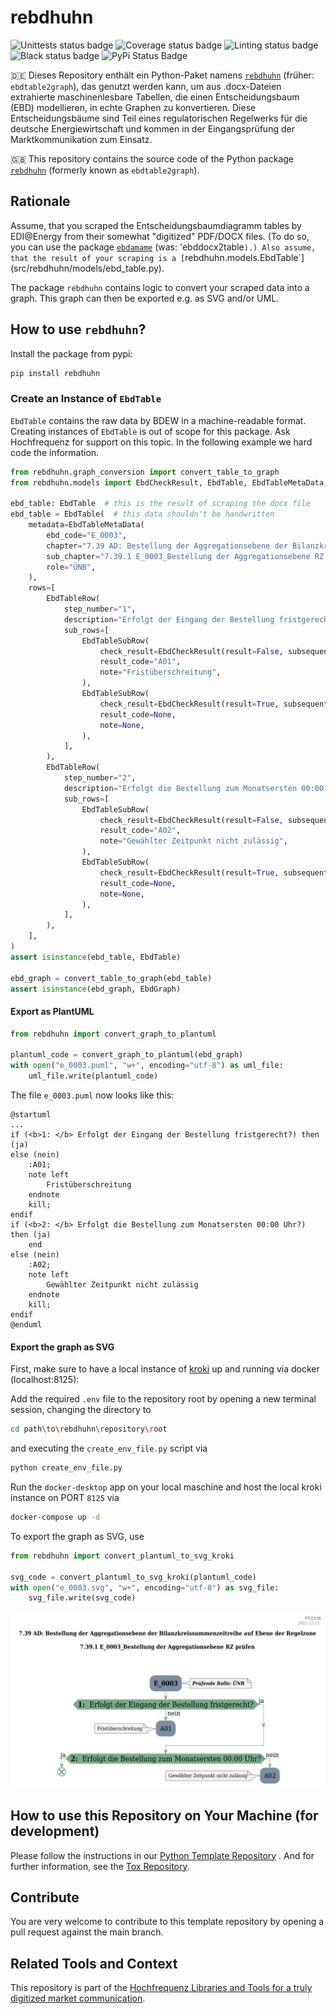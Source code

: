 # rebdhuhn

![Unittests status badge](https://github.com/Hochfrequenz/rebdhuhn/workflows/Unittests/badge.svg)
![Coverage status badge](https://github.com/Hochfrequenz/rebdhuhn/workflows/Coverage/badge.svg)
![Linting status badge](https://github.com/Hochfrequenz/rebdhuhn/workflows/Linting/badge.svg)
![Black status badge](https://github.com/Hochfrequenz/rebdhuhn/workflows/Black/badge.svg)
![PyPi Status Badge](https://img.shields.io/pypi/v/rebdhuhn)

🇩🇪 Dieses Repository enthält ein Python-Paket namens [`rebdhuhn`](https://pypi.org/project/rebdhuhn) (früher: `ebdtable2graph`), das genutzt werden kann, um aus .docx-Dateien extrahierte maschinenlesbare Tabellen, die einen Entscheidungsbaum (EBD) modellieren, in echte Graphen zu konvertieren. Diese Entscheidungsbäume sind Teil eines regulatorischen Regelwerks für die deutsche Energiewirtschaft und kommen in der Eingangsprüfung der Marktkommunikation zum Einsatz.

🇬🇧 This repository contains the source code of the Python package [`rebdhuhn`](https://pypi.org/project/rebdhuhn) (formerly known as `ebdtable2graph`).

## Rationale

Assume, that you scraped the Entscheidungsbaumdiagramm tables by EDI@Energy from their somewhat "digitized" PDF/DOCX files.
(To do so, you can use the package [`ebdamame`](https://github.com/Hochfrequenz/ebdamame) (was: 'ebddocx2table`).)
Also assume, that the result of your scraping is a [`rebdhuhn.models.EbdTable`](src/rebdhuhn/models/ebd_table.py).

The package `rebdhuhn` contains logic to convert your scraped data into a graph.
This graph can then be exported e.g. as SVG and/or UML.

## How to use `rebdhuhn`?

Install the package from pypi:

```bash
pip install rebdhuhn
```

### Create an Instance of `EbdTable`

`EbdTable` contains the raw data by BDEW in a machine-readable format.
Creating instances of `EbdTable` is out of scope for this package.
Ask Hochfrequenz for support on this topic.
In the following example we hard code the information.

```python
from rebdhuhn.graph_conversion import convert_table_to_graph
from rebdhuhn.models import EbdCheckResult, EbdTable, EbdTableMetaData, EbdTableRow, EbdTableSubRow, EbdGraph

ebd_table: EbdTable  # this is the result of scraping the docx file
ebd_table = EbdTable(  # this data shouldn't be handwritten
    metadata=EbdTableMetaData(
        ebd_code="E_0003",
        chapter="7.39 AD: Bestellung der Aggregationsebene der Bilanzkreissummenzeitreihe auf Ebene der Regelzone",
        sub_chapter="7.39.1 E_0003_Bestellung der Aggregationsebene RZ prüfen",
        role="ÜNB",
    ),
    rows=[
        EbdTableRow(
            step_number="1",
            description="Erfolgt der Eingang der Bestellung fristgerecht?",
            sub_rows=[
                EbdTableSubRow(
                    check_result=EbdCheckResult(result=False, subsequent_step_number=None),
                    result_code="A01",
                    note="Fristüberschreitung",
                ),
                EbdTableSubRow(
                    check_result=EbdCheckResult(result=True, subsequent_step_number="2"),
                    result_code=None,
                    note=None,
                ),
            ],
        ),
        EbdTableRow(
            step_number="2",
            description="Erfolgt die Bestellung zum Monatsersten 00:00 Uhr?",
            sub_rows=[
                EbdTableSubRow(
                    check_result=EbdCheckResult(result=False, subsequent_step_number=None),
                    result_code="A02",
                    note="Gewählter Zeitpunkt nicht zulässig",
                ),
                EbdTableSubRow(
                    check_result=EbdCheckResult(result=True, subsequent_step_number="Ende"),
                    result_code=None,
                    note=None,
                ),
            ],
        ),
    ],
)
assert isinstance(ebd_table, EbdTable)

ebd_graph = convert_table_to_graph(ebd_table)
assert isinstance(ebd_graph, EbdGraph)
```

#### Export as PlantUML

```python
from rebdhuhn import convert_graph_to_plantuml

plantuml_code = convert_graph_to_plantuml(ebd_graph)
with open("e_0003.puml", "w+", encoding="utf-8") as uml_file:
    uml_file.write(plantuml_code)
```

The file `e_0003.puml` now looks like this:

```puml
@startuml
...
if (<b>1: </b> Erfolgt der Eingang der Bestellung fristgerecht?) then (ja)
else (nein)
    :A01;
    note left
        Fristüberschreitung
    endnote
    kill;
endif
if (<b>2: </b> Erfolgt die Bestellung zum Monatsersten 00:00 Uhr?) then (ja)
    end
else (nein)
    :A02;
    note left
        Gewählter Zeitpunkt nicht zulässig
    endnote
    kill;
endif
@enduml
```

#### Export the graph as SVG

First, make sure to have a local instance of [kroki](https://kroki.io) up and running via docker (localhost:8125):

Add the required `.env` file to the repository root by opening a new terminal session, changing the directory to
```bash
cd path\to\rebdhuhn\repository\root
```
and executing the `create_env_file.py` script via
```bash
python create_env_file.py
```
Run the `docker-desktop` app on your local maschine and host the local kroki instance on PORT `8125` via
```bash
docker-compose up -d
```

To export the graph as SVG, use
```python
from rebdhuhn import convert_plantuml_to_svg_kroki

svg_code = convert_plantuml_to_svg_kroki(plantuml_code)
with open("e_0003.svg", "w+", encoding="utf-8") as svg_file:
    svg_file.write(svg_code)
```

![](mwe_e0003.svg)

## How to use this Repository on Your Machine (for development)

Please follow the instructions in
our [Python Template Repository](https://github.com/Hochfrequenz/python_template_repository#how-to-use-this-repository-on-your-machine)
. And for further information, see the [Tox Repository](https://github.com/tox-dev/tox).

## Contribute

You are very welcome to contribute to this template repository by opening a pull request against the main branch.

## Related Tools and Context

This repository is part of the [Hochfrequenz Libraries and Tools for a truly digitized market communication](https://github.com/Hochfrequenz/digital_market_communication/).
